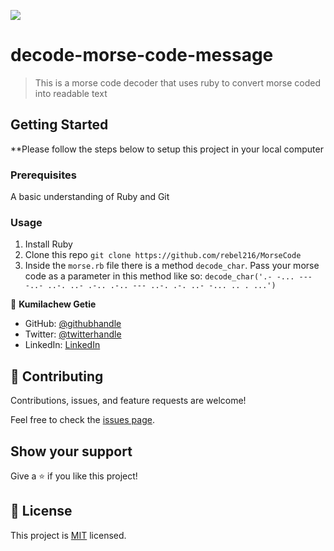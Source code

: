 ![](https://img.shields.io/badge/Microverse-blueviolet)

# decode-morse-code-message

> This is a morse code decoder that uses ruby to convert morse coded into readable text

## Getting Started

\*\*Please follow the steps below to setup this project in your local computer

### Prerequisites

A basic understanding of Ruby and Git

### Usage

1. Install Ruby
2. Clone this repo `git clone https://github.com/rebel216/MorseCode`
3. Inside the `morse.rb` file there is a method `decode_char`. Pass your morse code as a parameter in this method like so: `decode_char('.- -... --- -..- ..-. ..- .-.. .-.. --- ..-. .-. ..- -... .. . ...')`

👤 **Kumilachew Getie**

- GitHub: [@githubhandle](https://github.com/Kumilachew-g/)
- Twitter: [@twitterhandle](https://twitter.com/Getie_Haddis)
- LinkedIn: [LinkedIn](https://www.linkedin.com/in/kumilachew-getie-0356bb157/)

## 🤝 Contributing

Contributions, issues, and feature requests are welcome!

Feel free to check the [issues page](../../issues/).

## Show your support

Give a ⭐️ if you like this project!

## 📝 License

This project is [MIT](./LICENSE) licensed.

